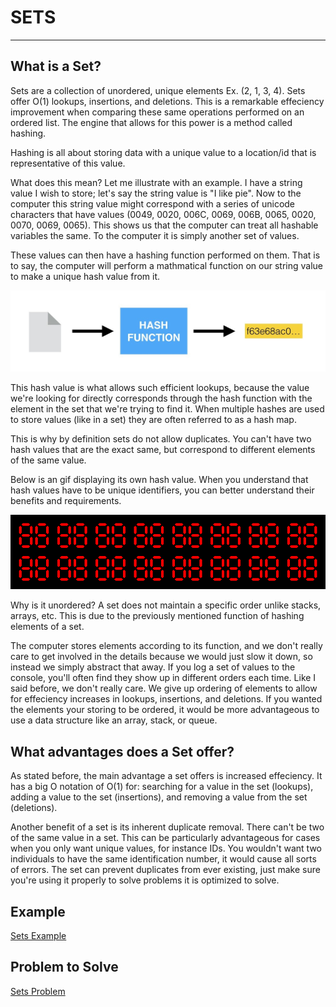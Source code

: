 # SETS

---

## What is a Set?

Sets are a collection of unordered, unique elements Ex. (2, 1, 3, 4).
Sets offer O(1) lookups, insertions, and deletions. This is a remarkable effeciency improvement when comparing these same operations performed on an ordered list. The engine that allows for this power is a method called hashing.

Hashing is all about storing data with a unique value to a location/id that is representative of this value.

What does this mean? Let me illustrate with an example. I have a string value I wish to store; let's say the string value is "I like pie". Now to the computer this string value might correspond with a series of unicode characters that have values (0049, 0020, 006C, 0069, 006B, 0065, 0020, 0070, 0069, 0065). This shows us that the computer can treat all hashable variables the same. To the computer it is simply another set of values.

These values can then have a hashing function performed on them. That is to say, the computer will perform a mathmatical function on our string value to make a unique hash value from it.

![Hash Function Image](visual_assets/hash_function.jpeg)

This hash value is what allows such efficient lookups, because the value we're looking for directly corresponds through the hash function with the element in the set that we're trying to find it. When multiple hashes are used to store values (like in a set) they are often referred to as a hash map.

This is why by definition sets do not allow duplicates. You can't have two hash values that are the exact same, but correspond to different elements of the same value.

Below is an gif displaying its own hash value. When you understand that hash values have to be unique identifiers, you can better understand their benefits and requirements.

![Hash Value Animation](visual_assets/hash_value_animation.gif)

Why is it unordered? A set does not maintain a specific order unlike stacks, arrays, etc. This is due to the previously mentioned function of hashing elements of a set.

The computer stores elements according to its function, and we don't really care to get involved in the details because we would just slow it down, so instead we simply abstract that away. If you log a set of values to the console, you'll often find they show up in different orders each time. Like I said before, we don't really care. We give up ordering of elements to allow for effeciency increases in lookups, insertions, and deletions. If you wanted the elements your storing to be ordered, it would be more advantageous to use a data structure like an array, stack, or queue.

## What advantages does a Set offer?

As stated before, the main advantage a set offers is increased effeciency. It has a big O notation of O(1) for: searching for a value in the set (lookups), adding a value to the set (insertions), and removing a value from the set (deletions).

Another benefit of a set is its inherent duplicate removal. There can't be two of the same value in a set. This can be particularly advantageous for cases when you only want unique values, for instance IDs. You wouldn't want two individuals to have the same identification number, it would cause all sorts of errors. The set can prevent duplicates from ever existing, just make sure you're using it properly to solve problems it is optimized to solve.

## Example

[Sets Example](example_code/sets_example.py)

## Problem to Solve

[Sets Problem](problem_code/sets_problem.py)
